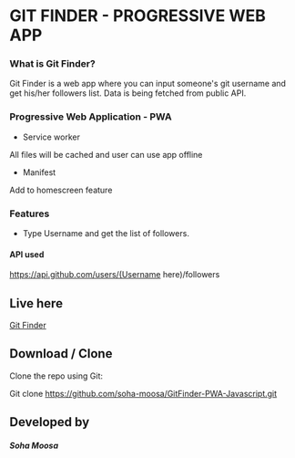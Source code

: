 GIT FINDER - PROGRESSIVE WEB APP
================================

### What is Git Finder?

Git Finder is a web app where you can input someone's git username and get his/her followers list.
Data is being fetched from public API.

### Progressive Web Application - PWA

* Service worker

All files will be cached and user can use app offline

* Manifest 

Add to homescreen feature

### Features

* Type Username and get the list of followers.

#### API used

https://api.github.com/users/(Username here)/followers

## Live here

[Git Finder](https://git-finder.firebaseapp.com)

## Download / Clone

Clone the repo using Git:

Git clone https://github.com/soha-moosa/GitFinder-PWA-Javascript.git


## Developed by

##### Soha Moosa